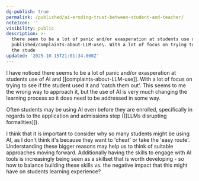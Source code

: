 ```yaml
---
dg-publish: true
permalink: /published/ai-eroding-trust-between-student-and-teacher/
noteIcon: ''
visibility: public
description: >-
  there seem to be a lot of panic and/or exasperation at students use of AI
  published/complaints-about-LLM-use\. With a lot of focus on trying to see if
  the stude
updated: '2025-10-15T21:01:34.000Z'
---
```

I have noticed there seems to be a lot of panic and/or exasperation at students use of AI and [[complaints-about-LLM-use]]. With a lot of focus on trying to see if the student used it and 'catch them out'. This seems to me the wrong way to approach it, but the use of AI is very much changing the learning process so it does need to be addressed in some way. 

Often students may be using AI even before they are enrolled, specifically in regards to the application and admissions step ([[LLMs disrupting formalities]]).

I think that it is important to consider why so many students might be using AI, as I don't think it's because they want to 'cheat' or take the 'easy route'. Understanding these bigger reasons may help us to think of suitable approaches moving forward. Additionally having the skills to engage with AI tools is increasingly being seen as a skillset that is worth developing - so how to balance building these skills vs. the negative impact that this might have on students learning experience?

